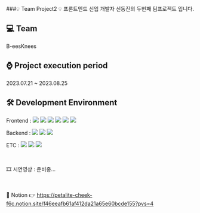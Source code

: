 ###💡 Team Project2 💡 프론트엔드 신입 개발자 신동진의 두번째 팀프로젝트 입니다.

<h2>💻 Team</h2>
B-eesKnees

<h2>⌚ Project execution period</h2>
2023.07.21 ~ 2023.08.25

<h2>🛠 Development Environment</h2>
<p>
  <span>Frontend : </span>
  <img src="https://img.shields.io/badge/HTML-E34F26?style=flat&logo=html5&logoColor=white"/>
  <img src="https://img.shields.io/badge/CSS-1572B6?style=flat&logo=css3&logoColor=white"/>
  <img src="https://img.shields.io/badge/Bootstrap-7952B3?style=flat&logo=bootstrap&logoColor=white"/>
  <img src="https://img.shields.io/badge/Javascript-F7DF1E?style=flat&logo=javascript&logoColor=white"/>
  <img src="https://img.shields.io/badge/Vue-4FC08D?style=flat&logo=vuedotjs&logoColor=white"/>
  <img src="https://img.shields.io/badge/Chart.js-FF6384?style=flat&logo=chartdotjs&logoColor=white"/>
</p>
<p>
  <span>Backend : </span>
  <img src="https://img.shields.io/badge/Node.js-339933?style=flat&logo=nodedotjs&logoColor=white"/>
  <img src="https://img.shields.io/badge/Express-000000?style=flat&logo=express&logoColor=white"/>
  <img src="https://img.shields.io/badge/MySQL-4479A1?style=flat&logo=mysql&logoColor=white"/>
</p>
<p>
  <span>ETC : </span>
  <img src="https://img.shields.io/badge/Notion-000000?style=flat&logo=notion&logoColor=white"/>
  <img src="https://img.shields.io/badge/Figma-F24E1E?style=flat&logo=figma&logoColor=white"/>
  <img src="https://img.shields.io/badge/GitHub-000000?style=flat&logo=github&logoColor=white"/>
</p>
<br>
<p>🎞 시연영상 : 준비중...</p>
<br>
 

📃 Notion 👉 https://petalite-cheek-f6c.notion.site/f46eeafb61af412da21a65e60bcde155?pvs=4
